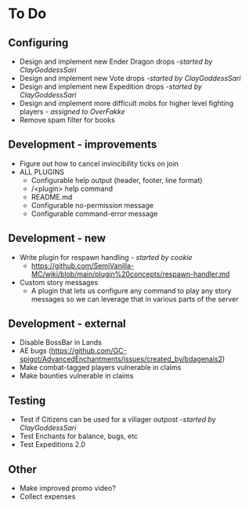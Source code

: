 # To Do

## Configuring

- Design and implement new Ender Dragon drops _-started by ClayGoddessSari_
- Design and implement new Vote drops _-started by ClayGoddessSari_
- Design and implement new Expedition drops _-started by ClayGoddessSari_
- Design and implement more difficult mobs for higher level fighting players _- assigned to OverFakke_
- Remove spam filter for books

## Development - improvements

- Figure out how to cancel invincibility ticks on join
- ALL PLUGINS
    - Configurable help output (header, footer, line format)
    - /\<plugin\> help command
    - README.md
    - Configurable no-permission message
    - Configurable command-error message

## Development - new

- Write plugin for respawn handling _- started by cookie_
    - https://github.com/SemiVanilla-MC/wiki/blob/main/plugin%20concepts/respawn-handler.md
- Custom story messages
    - A plugin that lets us configure any command to play any story messages so we can leverage that in various parts of the server

## Development - external

- Disable BossBar in Lands
- AE bugs (https://github.com/GC-spigot/AdvancedEnchantments/issues/created_by/bdagenais2)
- Make combat-tagged players vulnerable in claims
- Make bounties vulnerable in claims

## Testing

- Test if Citizens can be used for a villager outpost _-started by ClayGoddessSari_
- Test Enchants for balance, bugs, etc
- Test Expeditions 2.0

## Other

- Make improved promo video?
- Collect expenses
